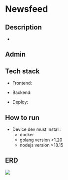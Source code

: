 # Newsfeed
## Description
- 
## Admin

## Tech stack
- Frontend: 

- Backend: 

- Deploy: 

## How to run
- Device dev must install: 
  - docker
  - golang version >1.20
  - nodejs version >18.15
## ERD
[![](https://mermaid.ink/img/pako:eNrNVt9v2jAQ_lciPwMiv9qQN8SohNaVKqGaNCEhLz7AWuJEtrOOBf73miSkgFNWaQ-Ql8T3ne277zv7UqAoJYB8BPwLxSuOkzkz1PMSjoPQKKrB_hHAKY4NSoznr-9WSRMQEieZEXHAEsgCS6MNzjNyCSYQQw0f4UJyylZGrvZmOAENyLAQryknGgAJprFmFTiWmpGnMSz2qxsPdV676hVMH8dXYUALsYxOsxIQEaeZpCk7ift5HHybhOFk-nQd_XQxmKRyo5kTkOuU_Duto-BLrVQGZ0o9TWeTh8loOLtazu24mqyzEaVMKka0IPdF3pLbMJhNRqoQF-H0JRiNb0RSJWgMn5SuwmLKfmnGJaj1WxGa4BWcEDEKht8fx8FNHEiR5jyCMvJGr0-lFXH8Gi_kJtPJw1zSSJU3ob8_xNppb2ZeoP_g0xrVAczynzEVayAfeuBcnVkudEIiNSuPobV0b0Ky_63Y900usKSxU2VbsycWdd2Up9w44apqt9ttt7vd1p3HL68KTNlxO9rtPYqTO_7M72il4uxmPPPUrpZ6-_qk-cYaiyk7XGHt3kVjbxY3UAclwFUHJuq3otR-juQaVP9GvvoksMS5asRoznbKVZGWhhsWIX-JYwEdVGlc_4w01gyzH2mqxpLn1RD5BfqD_O6d6fase9MxBwPbs1zb7aCNMtv3PbN_53i2abl92_NMZ9dBf8slrJ7Td52-aVkDz_Xsgefs3gCVtcX9?type=png)](https://mermaid.live/edit#pako:eNrNVt9v2jAQ_lciPwMiv9qQN8SohNaVKqGaNCEhLz7AWuJEtrOOBf73miSkgFNWaQ-Ql8T3ne277zv7UqAoJYB8BPwLxSuOkzkz1PMSjoPQKKrB_hHAKY4NSoznr-9WSRMQEieZEXHAEsgCS6MNzjNyCSYQQw0f4UJyylZGrvZmOAENyLAQryknGgAJprFmFTiWmpGnMSz2qxsPdV676hVMH8dXYUALsYxOsxIQEaeZpCk7ift5HHybhOFk-nQd_XQxmKRyo5kTkOuU_Duto-BLrVQGZ0o9TWeTh8loOLtazu24mqyzEaVMKka0IPdF3pLbMJhNRqoQF-H0JRiNb0RSJWgMn5SuwmLKfmnGJaj1WxGa4BWcEDEKht8fx8FNHEiR5jyCMvJGr0-lFXH8Gi_kJtPJw1zSSJU3ob8_xNppb2ZeoP_g0xrVAczynzEVayAfeuBcnVkudEIiNSuPobV0b0Ky_63Y900usKSxU2VbsycWdd2Up9w44apqt9ttt7vd1p3HL68KTNlxO9rtPYqTO_7M72il4uxmPPPUrpZ6-_qk-cYaiyk7XGHt3kVjbxY3UAclwFUHJuq3otR-juQaVP9GvvoksMS5asRoznbKVZGWhhsWIX-JYwEdVGlc_4w01gyzH2mqxpLn1RD5BfqD_O6d6fase9MxBwPbs1zb7aCNMtv3PbN_53i2abl92_NMZ9dBf8slrJ7Td52-aVkDz_Xsgefs3gCVtcX9)